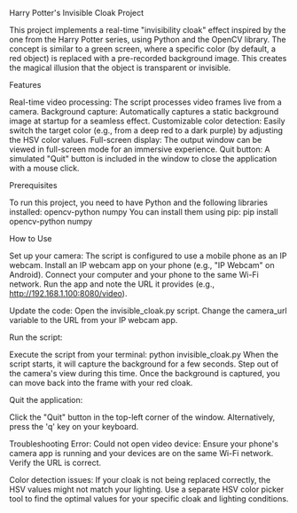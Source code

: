 Harry Potter's Invisible Cloak Project


This project implements a real-time "invisibility cloak" effect inspired by the one from the Harry Potter series, using Python and the OpenCV library. The concept is similar to a green screen, where a specific color (by default, a red object) is replaced with a pre-recorded background image. This creates the magical illusion that the object is transparent or invisible.

Features

Real-time video processing: The script processes video frames live from a camera.
Background capture: Automatically captures a static background image at startup for a seamless effect.
Customizable color detection: Easily switch the target color (e.g., from a deep red to a dark purple) by adjusting the HSV color values.
Full-screen display: The output window can be viewed in full-screen mode for an immersive experience.
Quit button: A simulated "Quit" button is included in the window to close the application with a mouse click.

Prerequisites

To run this project, you need to have Python and the following libraries installed:
opencv-python
numpy
You can install them using pip:
pip install opencv-python numpy


How to Use

Set up your camera:
The script is configured to use a mobile phone as an IP webcam.
Install an IP webcam app on your phone (e.g., "IP Webcam" on Android).
Connect your computer and your phone to the same Wi-Fi network.
Run the app and note the URL it provides (e.g., http://192.168.1.100:8080/video).

Update the code:
Open the invisible_cloak.py script.
Change the camera_url variable to the URL from your IP webcam app.

Run the script:

Execute the script from your terminal:
python invisible_cloak.py
When the script starts, it will capture the background for a few seconds. Step out of the camera's view during this time.
Once the background is captured, you can move back into the frame with your red cloak.

Quit the application:

Click the "Quit" button in the top-left corner of the window.
Alternatively, press the 'q' key on your keyboard.

Troubleshooting
Error: Could not open video device: Ensure your phone's camera app is running and your devices are on the same Wi-Fi network. Verify the URL is correct.

Color detection issues: If your cloak is not being replaced correctly, the HSV values might not match your lighting. Use a separate HSV color picker tool to find the optimal values for your specific cloak and lighting conditions.
